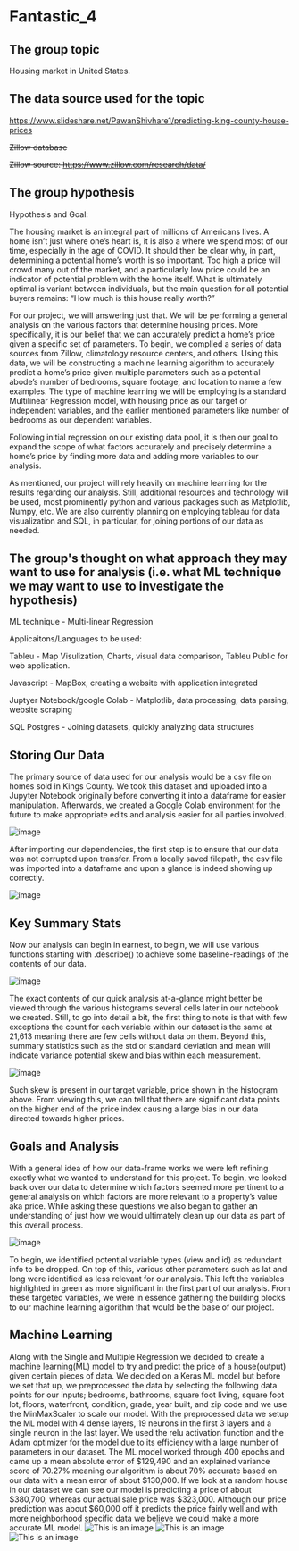 # Fantastic_4

## The group topic

Housing market in United States. 

## The data source used for the topic


https://www.slideshare.net/PawanShivhare1/predicting-king-county-house-prices


~~Zillow database~~

~~Zillow source: https://www.zillow.com/research/data/~~

## The group hypothesis

Hypothesis and Goal:

The housing market is an integral part of millions of Americans lives. A home isn’t just where one’s heart is, it is also a where we spend most of our time, especially in the age of COVID. It should then be clear why, in part, determining a potential home’s worth is so important. Too high a price will crowd many out of the market, and a particularly low price could be an indicator of potential problem with the home itself. What is ultimately optimal is variant between individuals, but the main question for all potential buyers remains: “How much is this house really worth?”

For our project, we will answering just that. We will be performing a general analysis on the various factors that determine housing prices. More specifically, it is our belief that we can accurately predict a home’s price given a specific set of parameters. To begin, we complied a series of data sources from Zillow, climatology resource centers, and others. Using this data, we will be constructing a machine learning algorithm to accurately predict a home’s price given multiple parameters such as a potential abode’s number of bedrooms, square footage, and location to name a few examples. The type of machine learning we will be employing is a standard Multilinear Regression model, with housing price as our target or independent variables, and the earlier mentioned parameters like number of bedrooms as our dependent variables. 

Following initial regression on our existing data pool, it is then our goal to expand the scope of what factors accurately and precisely determine a home’s price by finding more data and adding more variables to our analysis.

As mentioned, our project will rely heavily on machine learning for the results regarding our analysis. Still, additional resources and technology will be used, most prominently python and various packages such as Matplotlib, Numpy, etc. We are also currently planning on employing tableau for data visualization and SQL, in particular, for joining portions of our data as needed.

## The group's thought on what approach they may want to use for analysis (i.e. what ML technique we may want to use to investigate the hypothesis)

ML technique - Multi-linear Regression

Applicaitons/Languages to be used:

Tableu - Map Visulization, Charts, visual data comparison, Tableu Public for web application. 

Javascript - MapBox, creating a website with application integrated

Juptyer Notebook/google Colab - Matplotlib, data processing, data parsing, website scraping

SQL Postgres - Joining datasets, quickly analyzing data structures

## Storing Our Data

The primary source of data used for our analysis would be a csv file on homes sold in Kings County. We took this dataset and uploaded into a Jupyter Notebook originally before converting it into a dataframe for easier manipulation. Afterwards, we created a Google Colab environment for the future to make appropriate edits and analysis easier for all parties involved.

![image](https://user-images.githubusercontent.com/91284661/154810009-9b066cb1-5479-4c8d-8d08-e3c98bbec665.png)

After importing our dependencies, the first step is to ensure that our data was not corrupted upon transfer. From a locally saved filepath, the csv file was imported into a dataframe and upon a glance is indeed showing up correctly.

![image](https://user-images.githubusercontent.com/91284661/154810027-a83736e0-1f4b-4bb1-8c89-4cea75312333.png)

## Key Summary Stats

Now our analysis can begin in earnest, to begin, we will use various functions starting with .describe() to achieve some baseline-readings of the contents of our data.

![image](https://user-images.githubusercontent.com/91284661/154810046-d05e2b3e-e0dc-498b-87db-c498d5df4958.png)

The exact contents of our quick analysis at-a-glance might better be viewed through the various histograms several cells later in our notebook we created. Still, to go into detail a bit, the first thing to note is that with few exceptions the count for each variable within our dataset is the same at 21,613 meaning there are few cells without data on them. Beyond this, summary statistics such as the std or standard deviation and mean will indicate variance potential skew and bias within each measurement.

![image](https://user-images.githubusercontent.com/91284661/154810065-34699061-3808-4fc3-b9e7-8a0ae23ed16e.png)

Such skew is present in our target variable, price shown in the histogram above. From viewing this, we can tell that there are significant data points on the higher end of the price index causing a large bias in our data directed towards higher prices.

## Goals and Analysis

With a general idea of how our data-frame works we were left refining exactly what we wanted to understand for this project. To begin, we looked back over our data to determine which factors seemed more pertinent to a general analysis on which factors are more relevant to a property’s value aka price. While asking these questions we also began to gather an understanding of just how we would ultimately clean up our data as part of this overall process.

![image](https://user-images.githubusercontent.com/91284661/154810092-54813974-0c13-4acc-9f20-94b7b0f23511.png)

To begin, we identified potential variable types (view and id) as redundant info to be dropped. On top of this, various other parameters such as lat and long were identified as less relevant for our analysis. This left the variables highlighted in green as more significant in the first part of our analysis. From these targeted variables, we were in essence gathering the building blocks to our machine learning algorithm that would be the base of our project.

## Machine Learning

Along with the Single and Multiple Regression we decided to create a machine learning(ML) model to try and predict the price of a house(output) given certain pieces of data. We decided on a Keras ML model but before we set that up, we preprocessed the data by selecting the following data points for our inputs; bedrooms, bathrooms, square foot living, square foot lot, floors, waterfront, condition, grade, year built, and zip code and we use the MinMaxScaler to scale our model. With the preprocessed data we setup the ML model with 4 dense layers, 19 neurons in the first 3 layers and a single neuron in the last layer. We used the relu activation function and the Adam optimizer for the model due to its efficiency with a large number of parameters in our dataset. The ML model worked through 400 epochs and came up a mean absolute error of $129,490 and an explained variance score of 70.27% meaning our algorithm is about 70% accurate based on our data with a mean error of about $130,000. If we look at a random house in our dataset we can see our model is predicting a price of about $380,700, whereas our actual sale price was $323,000. Although our price prediction was about $60,000 off it predicts the price fairly well and with more neighborhood specific data we believe we could make a more accurate ML model.
![This is an image](https://github.com/umarovj/Fantastic_4/blob/main/Resources/Keras%20model.PNG)
![This is an image](https://github.com/umarovj/Fantastic_4/blob/main/Resources/price%20prediction.PNG)
![This is an image](https://github.com/umarovj/Fantastic_4/blob/main/Resources/Sale%20Price.PNG)
